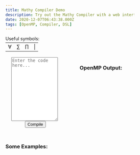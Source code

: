 ```yaml
---
title: Mathy Compiler Demo
description: Try out the Mathy Compiler with a web interface! Detailed post coming up soon!
date: 2020-12-07T06:43:38.000Z
tags: [OpenMP, Compiler, DSL]
---
```


<style type="text/css">
* {
  box-sizing: border-box;
}

.wrapper {
  max-width: 1200px;
}
.column {
  float: left;
  width: 45%;
  padding: 10px;
}

.row:after {
  content: "";
  display: table;
  clear: both;
}

@media screen and (max-width: 600px) {
  .column {
    float: left;
    width: 100%;
    padding: 10px;
    margin:0 auto;
    margin-block-end: 5%;
  }
}
</style>

<div>
Useful symbols:
<table style="margin-bottom:2%;margin-top:1%">
<tr> <td> &forall; </td>  <td>  &sum; </td>  <td>  &prod; </td>  <td>  |  </td> </tr>
</table>
</div>
<div class="row">
  <div class="column" style="float:left;text-align:center;">
    <form action="https://mathy-compiler.herokuapp.com/compile" id="codeForm" method="POST">
    <textarea name="code" form="searchForm" id="code" onkeyup="textAreaAdjust(this)" style="width:90%;height: 200px;margin:auto;" placeholder="Enter the code here..."></textarea>
    <br>
    <input type="submit" value="Compile" style="margin-inline-start:3%;margin-block-end: 1%">
    </form>
  </div>
  <div id="result" class="column" style="float:right">
    <b> <h3>OpenMP Output:</h3> </b>
  </div>
</div>

### Some Examples:

<script type="text/javascript">
$( "#codeForm" ).submit(function( event ) {
  event.preventDefault();
  $("#overlay").fadeIn(300);
  var url = document.getElementById("codeForm").getAttribute("action"),
    term = document.getElementById("code").value.trim();
    console.log(term);
  var posting = $.post( url, { code: term } );
  posting.done(function( data ) {
    $("#overlay").fadeOut(300);
    $( "#result" ).empty().append( "<b><h3>OpenMP Output:</h3>" + data + "<b>" );
  });
});
function textAreaAdjust(element) {
  element.style.height = "1px";
  element.style.height = (25+element.scrollHeight)+"px";
}
</script>
